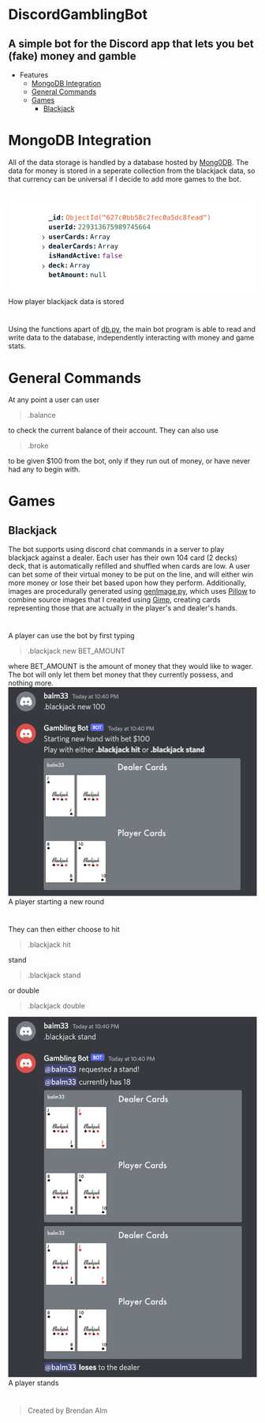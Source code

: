 # DiscordGamblingBot
## A simple bot for the Discord app that lets you bet (fake) money and gamble

- Features
  - [MongoDB Integration](#mongodb-integration)
  - [General Commands](#general-commands)
  - [Games](#games)
    - [Blackjack](#blackjack) 

# MongoDB Integration
All of the data storage is handled by a database hosted by [Mong0DB](https://mongodb.com). The data for money is stored in a seperate collection from the blackjack data, so that currency can be universal if I decide to add more games to the bot.
#
![An example of how player data is stored](readme-images/mongoEx.png)
How player blackjack data is stored
#
Using the functions apart of [db.py](db.py), the main bot program is able to read and write data to the database, independently interacting with money and game stats.

# General Commands
At any point a user can user
> .balance

to check the current balance of their account. They can also use
> .broke

to be given $100 from the bot, only if they run out of money, or have never had any to begin with.

# Games
## Blackjack
The bot supports using discord chat commands in a server to play blackjack against a dealer. Each user has their own 104 card (2 decks) deck, that is automatically refilled and shuffled when cards are low. A user can bet some of their virtual money to be put on the line, and will either win more money or lose their bet based upon how they perform. Additionally, images are procedurally generated using [genImage.py](genImage.py), which uses [Pillow](https://pillow.readthedocs.io/en/stable/) to combine source images that I created using [Gimp](https://www.gimp.org/), creating cards representing those that are actually in the player's and dealer's hands.

#
A player can use the bot by first typing
> .blackjack new BET_AMOUNT

where BET_AMOUNT is the amount of money that they would like to wager. The bot will only let them bet money that they currently possess, and nothing more.
![A player starting a round of blackjack](readme-images/blackjackEx1.png)
A player starting a new round
#
They can then either choose to hit
> .blackjack hit

stand
> .blackjack stand

or double
>.blackjack double

![A player stands](readme-images/blackjackEx2.png)
A player stands

#
> Created by Brendan Alm
